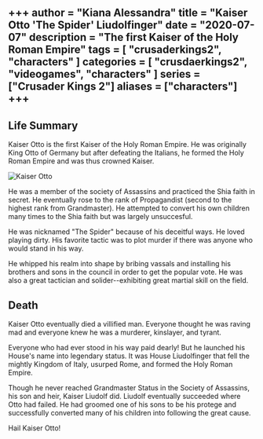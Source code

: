 +++
author = "Kiana Alessandra"
title = "Kaiser Otto 'The Spider' Liudolfinger"
date = "2020-07-07"
description = "The first Kaiser of the Holy Roman Empire"
tags = [
    "crusaderkings2",
    "characters"
]
categories = [
    "crusdaerkings2",
    "videogames",
    "characters"
]
series = ["Crusader Kings 2"]
aliases = ["characters"]
+++
---
## Life Summary

Kaiser Otto is the first Kaiser of the Holy Roman Empire. He was originally King Otto of Germany but after defeating the Italians, he formed the Holy Roman Empire and was thus crowned Kaiser.

![Kaiser Otto](/Otto.png)

He was a member of the society of Assassins and practiced the Shia faith in secret. He eventually rose to the rank of Propagandist (second to the highest rank from Grandmaster). He attempted to convert his own children many times to the Shia faith but was largely unsuccesful.

He was nicknamed "The Spider" because of his deceitful ways. He loved playing dirty. His favorite tactic was to plot murder if there was anyone who would stand in his way.

He whipped his realm into shape by bribing vassals and installing his brothers and sons in the council in order to get the popular vote. He was also a great tactician and solider--exhibiting great martial skill on the field.


## Death


Kaiser Otto eventually died a villified man. Everyone thought he was raving mad and everyone knew he was a murderer, kinslayer, and tyrant.

Everyone who had ever stood in his way paid dearly! But he launched his House's name into legendary status. It was House Liudolfinger that fell the mightly Kingdom of Italy, usurped Rome, and formed the Holy Roman Empire. 

Though he never reached Grandmaster Status in the Society of Assassins, his son and heir, Kaiser Liudolf did. Liudolf eventually succeeded where Otto had failed. He had groomed one of his sons to be his protege and successfully converted many of his children into following the great cause.

Hail Kaiser Otto!
